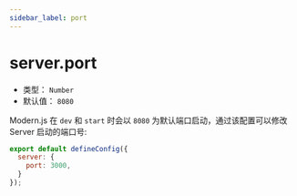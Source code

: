 ```yaml
---
sidebar_label: port
---
```


# server.port



* 类型： `Number`
* 默认值： `8080`

Modern.js 在 `dev` 和  `start` 时会以 `8080` 为默认端口启动，通过该配置可以修改 Server 启动的端口号:

```js title="modern.config.js"
export default defineConfig({
  server: {
    port: 3000,
  }
});
```

